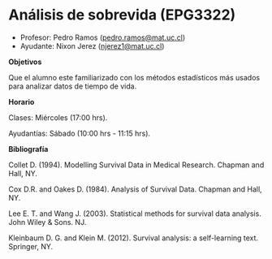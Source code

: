 # Análisis de sobrevida (EPG3322)

+ Profesor: Pedro Ramos (pedro.ramos@mat.uc.cl)
+ Ayudante: Nixon Jerez (njerez1@mat.uc.cl)

**Objetivos**

Que el alumno este familiarizado con los métodos estadísticos más usados para analizar datos de tiempo de vida.

**Horario**

Clases: Miércoles (17:00 hrs).

Ayudantías: Sábado (10:00 hrs - 11:15 hrs).

**Bibliografía**

Collet D. (1994). Modelling Survival Data in Medical Research. Chapman and Hall, NY.

Cox D.R. and Oakes D. (1984). Analysis of Survival Data. Chapman and Hall, NY.

Lee E. T. and Wang J. (2003). Statistical methods for survival data analysis. John Wiley & Sons. NJ.

Kleinbaum D. G. and Klein M. (2012). Survival analysis: a self-learning text. Springer, NY.
